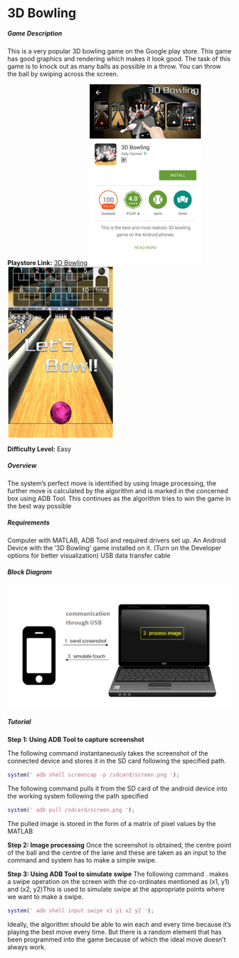 # 3D  Bowling

##### Game Description
This is a very popular 3D bowling game on the Google play store. This game has good graphics and rendering which makes it look good. The task of this game is to knock out as many balls as possible in a throw. You can throw the ball by swiping across the screen.

**Playstore Link:** [3D Bowling](https://play.google.com/store/apps/details?id=com.threed.bowling&hl=en)
![playstore image](/Images/3dbowlingps.png)
![game](/Images/3dbowlingim.png)
           

**Difficulty Level:** Easy

##### Overview

The system’s perfect move is identified by using Image processing, the further move is calculated by the algorithm and is marked in the concerned box using ADB Tool. This continues as the algorithm tries to win the game in the best way possible

##### Requirements
 Computer with MATLAB, ADB Tool and required drivers set up.
An Android Device with the ‘3D Bowling’ game installed on it. (Turn on the Developer options for better visualization)
USB data transfer cable


##### Block Diagram
![image](/Images/BlockDiagram.png)


##### Tutorial

**Step 1: Using ADB Tool to capture screenshot**

The following command instantaneously takes the screenshot of the connected device and stores it in the SD card following the specified path.

```MATLAB                      
system(' adb shell screencap -p /sdcard/screen.png ');
```

The following command pulls it from the SD card of the android device into the working system following the path specified
```MATLAB
system(' adb pull /sdcard/screen.png ');
 ```

The pulled image is stored in the form of a matrix of pixel values by the MATLAB

**Step 2: Image processing**
Once the screenshot is obtained, the centre point of the ball and the centre of the lane and these are taken as an input to the command and system has to make a simple swipe.

**Step 3: Using ADB Tool to simulate swipe**
The following command . makes a swipe operation on the screen with the co-ordinates mentioned as (x1, y1) and (x2, y2)This is used to simulate swipe at the appropriate points where we want to make a swipe.
```MATLAB
system(' adb shell input swipe x1 y1 x2 y2 ');
```

Ideally, the algorithm should be able to win each and every time because it’s playing the best move every time. But there is a random element that has been programmed into the game because of which the ideal move doesn’t always work.